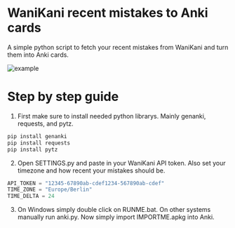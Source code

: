 # WaniKani recent mistakes to Anki cards
A simple python script to fetch your recent mistakes from WaniKani and turn them into Anki cards.

![example](https://github.com/user-attachments/assets/9b0331c6-39e0-412f-ab51-319e0b399d6e)

# Step by step guide
1. First make sure to install needed python librarys. Mainly genanki, requests, and pytz.

  ```bash
  pip install genanki
  pip install requests
  pip install pytz
  ``` 

2. Open SETTINGS.py and paste in your WaniKani API token. Also set your timezone and how recent your mistakes should be.

  ```python
  API_TOKEN = "12345-67890ab-cdef1234-567890ab-cdef"
  TIME_ZONE = "Europe/Berlin"
  TIME_DELTA = 24
  ``` 

3. On Windows simply double click on RUNME.bat. On other systems manually run anki.py. Now simply import IMPORTME.apkg into Anki.
